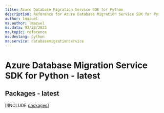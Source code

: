 ```yaml
---
title: Azure Database Migration Service SDK for Python
description: Reference for Azure Database Migration Service SDK for Python
author: lmazuel
ms.author: lmazuel
ms.data: 03/28/2023
ms.topic: reference
ms.devlang: python
ms.service: databasemigrationservice
---
```

# Azure Database Migration Service SDK for Python - latest
## Packages - latest
[!INCLUDE [packages](database-migration-service-index.md)]